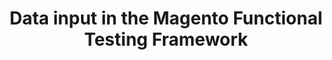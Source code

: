 ---
layout: default
group: mftf
subgroup: Data input
title: Data input in the Magento Functional Testing Framework
menu_title: Data input
menu_node: parent
version: 2.3
github_link: magento-functional-testing-framework/data-input.md
---